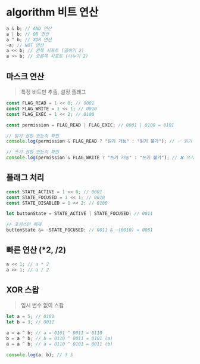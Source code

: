 # algorithm 비트 연산

```js
a & b; // AND 연산
a | b; // OR 연산
a ^ b; // XOR 연산
~a; // NOT 연산
a << b; // 왼쪽 시프트 (곱하기 2)
a >> b; // 오른쪽 시프트 (나누기 2)
```

## 마스크 연산

> 특정 비트만 추출, 설정 플래그

```js
const FLAG_READ = 1 << 0; // 0001
const FLAG_WRITE = 1 << 1; // 0010
const FLAG_EXEC = 1 << 2; // 0100

const permission = FLAG_READ | FLAG_EXEC; // 0001 | 0100 = 0101

// 읽기 권한 있는지 확인
console.log(permission & FLAG_READ ? "읽기 가능" : "읽기 불가"); // ✅ 읽기 가능

// 쓰기 권한 있는지 확인
console.log(permission & FLAG_WRITE ? "쓰기 가능" : "쓰기 불가"); // ❌ 쓰기 불가
```

## 플래그 처리

```js
const STATE_ACTIVE = 1 << 0; // 0001
const STATE_FOCUSED = 1 << 1; // 0010
const STATE_DISABLED = 1 << 2; // 0100

let buttonState = STATE_ACTIVE | STATE_FOCUSED; // 0011

// 포커스만 해제
buttonState &= ~STATE_FOCUSED; // 0011 & ~(0010) = 0001
```

## 빠른 연산 (\*2, /2)

```js
a << 1; // a * 2
a >> 1; // a / 2
```

## XOR 스왑

> 임시 변수 없이 스왑

```js
let a = 5; // 0101
let b = 3; // 0011

a = a ^ b; // a = 0101 ^ 0011 = 0110
b = a ^ b; // b = 0110 ^ 0011 = 0101 (a)
a = a ^ b; // a = 0110 ^ 0101 = 0011 (b)

console.log(a, b); // 3 5
```
